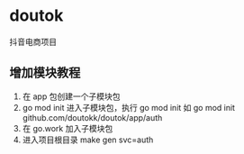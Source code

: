 # doutok
抖音电商项目

## 增加模块教程
1. 在 app 包创建一个子模块包
2. go mod init
进入子模块包，执行 go mod init
如 go mod init github.com/doutokk/doutok/app/auth
3. 在 go.work 加入子模块包
4. 进入项目根目录
make gen svc=auth
